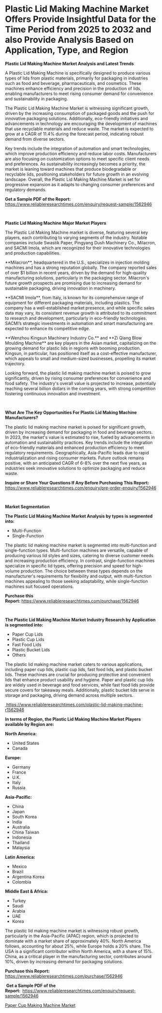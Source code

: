 <p><h1>Plastic Lid Making Machine Market Offers Provide Insightful Data for the Time Period from 2025 to 2032 and also Provide Analysis Based on Application, Type, and Region</h1></p><p><strong>Plastic Lid Making Machine Market Analysis and Latest Trends</strong></p>
<p><p>A Plastic Lid Making Machine is specifically designed to produce various types of lids from plastic materials, primarily for packaging in industries such as food and beverage, pharmaceuticals, and cosmetics. These machines enhance efficiency and precision in the production of lids, enabling manufacturers to meet rising consumer demand for convenience and sustainability in packaging.</p><p>The Plastic Lid Making Machine Market is witnessing significant growth, driven by the increasing consumption of packaged goods and the push for innovative packaging solutions. Additionally, eco-friendly initiatives and advancements in technology are encouraging the development of machines that use recyclable materials and reduce waste. The market is expected to grow at a CAGR of 11.4% during the forecast period, indicating robust demand from diverse sectors.</p><p>Key trends include the integration of automation and smart technologies, which improve production efficiency and reduce labor costs. Manufacturers are also focusing on customization options to meet specific client needs and preferences. As sustainability increasingly becomes a priority, the market is leaning toward machines that produce biodegradable or recyclable lids, positioning stakeholders for future growth in an evolving landscape. Overall, the Plastic Lid Making Machine Market is set for progressive expansion as it adapts to changing consumer preferences and regulatory demands.</p></p>
<p><strong>Get a Sample PDF of the Report:&nbsp;</strong> <a href="https://www.reliableresearchtimes.com/enquiry/request-sample/1562946?utm_campaign=2133&utm_medium=2&utm_source=Github&utm_content=ia&utm_term=16022025&utm_id=plastic-lid-making-machine">https://www.reliableresearchtimes.com/enquiry/request-sample/1562946</a></p>
<p>&nbsp;</p>
<p><strong>Plastic Lid Making Machine Major Market Players</strong></p>
<p><p>The Plastic Lid Making Machine market is diverse, featuring several key players, each contributing to varying segments of the industry. Notable companies include Swastik Paper, Pingyang Dush Machinery Co., Milacron, and SACMI Imola, which are recognized for their innovative technologies and production capabilities. </p><p>**Milacron**, headquartered in the U.S., specializes in injection molding machines and has a strong reputation globally. The company reported sales of over $1 billion in recent years, driven by the demand for high-quality manufacturing solutions, particularly in the packaging sector. Milacron's future growth prospects are promising due to increasing demand for sustainable packaging, driving innovation in machinery.</p><p>**SACMI Imola**, from Italy, is known for its comprehensive range of equipment for different packaging materials, including plastics. The company has a well-established market presence, and while specific sales data may vary, its consistent revenue growth is attributed to its commitment to research and development, particularly in eco-friendly technologies. SACMI’s strategic investments in automation and smart manufacturing are expected to enhance its competitive edge.</p><p>**Wenzhou Kingsun Machinery Industry Co.** and **Zi Qiang Blow Moulding Machine** are key players in the Asian market, capitalizing on the growing demand for plastic lids in regions with booming production. Kingsun, in particular, has positioned itself as a cost-effective manufacturer, which appeals to small and medium-sized businesses, propelling its market trajectory.</p><p>Looking forward, the plastic lid making machine market is poised to grow significantly, driven by rising consumer preferences for convenience and food safety. The industry's overall value is projected to increase, potentially reaching several billion dollars in the coming years, with strong competition fostering continuous innovation and investment.</p></p>
<p>&nbsp;</p>
<p><strong>What Are The Key Opportunities For Plastic Lid Making Machine Manufacturers?</strong></p>
<p><p>The plastic lid making machine market is poised for significant growth, driven by increasing demand for packaging in food and beverage sectors. In 2023, the market's value is estimated to rise, fueled by advancements in automation and sustainability practices. Key trends include the integration of eco-friendly materials and enhanced production efficiency to meet regulatory requirements. Geographically, Asia-Pacific leads due to rapid industrialization and rising consumer markets. Future outlook remains positive, with an anticipated CAGR of 6-8% over the next five years, as industries seek innovative solutions to optimize packaging and reduce waste.</p></p>
<p><strong>Inquire or Share Your Questions If Any Before Purchasing This Report:</strong> <a href="https://www.reliableresearchtimes.com/enquiry/pre-order-enquiry/1562946?utm_campaign=2133&utm_medium=2&utm_source=Github&utm_content=ia&utm_term=16022025&utm_id=plastic-lid-making-machine">https://www.reliableresearchtimes.com/enquiry/pre-order-enquiry/1562946</a></p>
<p>&nbsp;</p>
<p><strong>Market Segmentation</strong></p>
<p><strong>The Plastic Lid Making Machine Market Analysis by types is segmented into:</strong></p>
<p><ul><li>Multi-Function</li><li>Single-Function</li></ul></p>
<p><p>The plastic lid making machine market is segmented into multi-function and single-function types. Multi-function machines are versatile, capable of producing various lid styles and sizes, catering to diverse customer needs and increasing production efficiency. In contrast, single-function machines specialize in specific lid types, offering precision and speed for high-volume production. The choice between these types depends on the manufacturer's requirements for flexibility and output, with multi-function machines appealing to those seeking adaptability, while single-function machines suit focused operations.</p></p>
<p><strong>Purchase this Report:&nbsp;</strong><a href="https://www.reliableresearchtimes.com/purchase/1562946?utm_campaign=2133&utm_medium=2&utm_source=Github&utm_content=ia&utm_term=16022025&utm_id=plastic-lid-making-machine">https://www.reliableresearchtimes.com/purchase/1562946</a></p>
<p>&nbsp;</p>
<p><strong>The Plastic Lid Making Machine Market Industry Research by Application is segmented into:</strong></p>
<p><ul><li>Paper Cup Lids</li><li>Plastic Cup Lids</li><li>Fast Food Lids</li><li>Plastic Bucket Lids</li><li>Others</li></ul></p>
<p><p>The plastic lid making machine market caters to various applications, including paper cup lids, plastic cup lids, fast food lids, and plastic bucket lids. These machines are crucial for producing protective and convenient lids that enhance product usability and hygiene. Paper and plastic cup lids are widely used in beverage and food services, while fast food lids provide secure covers for takeaway meals. Additionally, plastic bucket lids serve in storage and packaging, driving demand across multiple sectors.</p></p>
<p><a href="https://www.reliableresearchtimes.com/plastic-lid-making-machine-r1562946?utm_campaign=2133&utm_medium=2&utm_source=Github&utm_content=ia&utm_term=16022025&utm_id=plastic-lid-making-machine">&nbsp;https://www.reliableresearchtimes.com/plastic-lid-making-machine-r1562946</a></p>
<p><strong>In terms of Region, the Plastic Lid Making Machine Market Players available by Region are:</strong></p>
<p>
    <p> <strong> North America: </strong>
        <ul>
            <li>United States</li>
            <li>Canada</li>
        </ul>
        </p> 
    <p> <strong> Europe: </strong>
        <ul>
            <li>Germany</li>
            <li>France</li>
            <li>U.K.</li>
            <li>Italy</li>
            <li>Russia</li>
        </ul>
        </p> 
    <p> <strong> Asia-Pacific: </strong>
        <ul>
            <li>China</li>
            <li>Japan</li>
            <li>South Korea</li>
            <li>India</li>
            <li>Australia</li>
            <li>China Taiwan</li>
            <li>Indonesia</li>
            <li>Thailand</li>
            <li>Malaysia</li>
        </ul>
        </p> 
    <p> <strong> Latin America: </strong>
        <ul>
            <li>Mexico</li>
            <li>Brazil</li>
            <li>Argentina Korea</li>
            <li>Colombia</li>
        </ul>
        </p> 
    <p> <strong> Middle East & Africa: </strong>
        <ul>
            <li>Turkey</li>
            <li>Saudi</li>
            <li>Arabia</li>
            <li>UAE</li>
            <li>Korea</li>
        </ul>
    </p>
    </p>
<p><p>The plastic lid making machine market is witnessing robust growth, particularly in the Asia-Pacific (APAC) region, which is projected to dominate with a market share of approximately 40%. North America follows, accounting for about 25%, while Europe holds a 20% share. The USA is a significant contributor within North America, with a share of 15%. China, as a critical player in the manufacturing sector, contributes around 10%, driven by increasing demand for packaging solutions.</p></p>
<p><strong>Purchase this Report: </strong><a href="https://www.reliableresearchtimes.com/purchase/1562946?utm_campaign=2133&utm_medium=2&utm_source=Github&utm_content=ia&utm_term=16022025&utm_id=plastic-lid-making-machine">https://www.reliableresearchtimes.com/purchase/1562946</a></p>
<p>&nbsp;<strong>Get a Sample PDF of the Report:&nbsp;&nbsp;</strong><a href="https://www.reliableresearchtimes.com/enquiry/request-sample/1562946?utm_campaign=2133&utm_medium=2&utm_source=Github&utm_content=ia&utm_term=16022025&utm_id=plastic-lid-making-machine">https://www.reliableresearchtimes.com/enquiry/request-sample/1562946</a></p>
<p><strong></strong></p>
<p><p><a href="https://github.com/JakirUddin651/Market-Research-Report-List-1/blob/main/paper-cup-making-machine-market.md?utm_campaign=2133&utm_medium=2&utm_source=Github&utm_content=ia&utm_term=16022025&utm_id=plastic-lid-making-machine">Paper Cup Making Machine Market</a></p></p>
